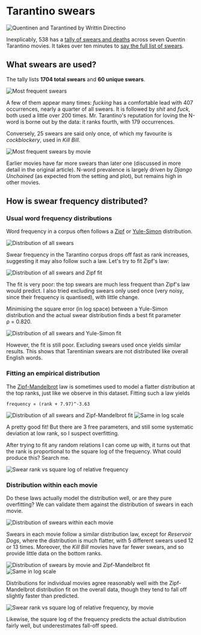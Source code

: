 # Tarantino swears

![Quentinen and Tarantined by Writtin Directino](credits.jpg)

Inexplicably, 538 has a [tally of swears and deaths](https://fivethirtyeight.com/features/complete-catalog-curses-deaths-quentin-tarantino-films/) across seven Quentin Tarantino movies. It takes over ten minutes to [say the full list of swears](poetry.mp3).

## What swears are used?

The tally lists **1704 total swears** and **60 unique swears**.

![Most frequent swears](top_swears.png)

A few of them appear many times: _fucking_ has a comfortable lead with 407 occurrences, nearly a quarter of all swears. It is followed by _shit_ and _fuck_, both used a little over 200 times. Mr. Tarantino's reputation for loving the N-word is borne out by the data: it ranks fourth, with 179 occurrences.

Conversely, 25 swears are said only once, of which my favourite is _cockblockery_, used in _Kill Bill_.

![Most frequent swears by movie](top_by_movie.png)

Earlier movies have far more swears than later one (discussed in more detail in the original article). N-word prevalence is largely driven by _Django Unchained_ (as expected from the setting and plot), but remains high in other movies.

## How is swear frequency distributed?

### Usual word frequency distributions

Word frequency in a corpus often follows a [Zipf](https://en.wikipedia.org/wiki/Zipf%27s_law) or [Yule-Simon](https://en.wikipedia.org/wiki/Yule%E2%80%93Simon_distribution) distribution.

![Distribution of all swears](all_swears.png)

Swear frequency in the Tarantino corpus drops off fast as rank increases, suggesting it may also follow such a law. Let's try to fit Zipf's law:

![Distribution of all swears and Zipf fit](log_zipf.png)

The fit is very poor: the top swears are much less frequent than Zipf's law would predict. I also tried excluding swears only used once (very noisy, since their frequency is quantised), with little change.

Minimising the square error (in log space) between a Yule-Simon distribution and the actual swear distribution finds a best fit parameter ρ = 0.820.

![Distribution of all swears and Yule-Simon fit](log_yule.png)

However, the fit is still poor. Excluding swears used once yields similar results. This shows that Tarentinian swears are not distributed like overall English words.

### Fitting an empirical distribution

The [Zipf-Mandelbrot](https://en.wikipedia.org/wiki/Zipf%E2%80%93Mandelbrot_law) law is sometimes used to model a flatter distribution at the top ranks, just like we observe in this dataset. Fitting such a law yields

```
frequency ∝ (rank + 7.97)^-3.63
```

![Distribution of all swears and Zipf-Mandelbrot fit](zm_transform.png) ![Same in log scale](zm_log.png)

A pretty good fit! But there are 3 free parameters, and still some systematic deviation at low rank, so I suspect overfitting.

After trying to fit any random relations I can come up with, it turns out that the rank is proportional to the square log of the frequency. What could produce this? Search me.

![Swear rank vs square log of relative frequency](custom_fit.png)

### Distribution within each movie

Do these laws actually model the distribution well, or are they pure overfitting? We can validate them against the distribution of swears in each movie.

![Distribution of swears within each movie](distrib_by_movie.png)

Swears in each movie follow a similar distribution law, except for _Reservoir Dogs_, where the distribution is much flatter, with 5 different swears used 12 or 13 times. Moreover, the _Kill Bill_ movies have far fewer swears, and so provide little data on the bottom ranks.

![Distribution of swears by movie and Zipf-Mandelbrot fit](zm_transform.png) ![Same in log scale](zm_log.png)

Distributions for individual movies agree reasonably well with the Zipf-Mandelbrot distribution fit on the overall data, though they tend to fall off slightly faster than predicted.

![Swear rank vs square log of relative frequency, by movie](custom_fit_by_movie.png)

Likewise, the square log of the frequency predicts the actual distribution fairly well, but underestimates fall-off speed.

